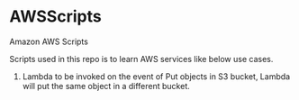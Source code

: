 # AWSScripts
Amazon AWS Scripts

Scripts used in this repo is to learn AWS services like below use cases.
  1. Lambda to be invoked on the event of Put objects in S3 bucket, Lambda will put the same object in a different bucket.
